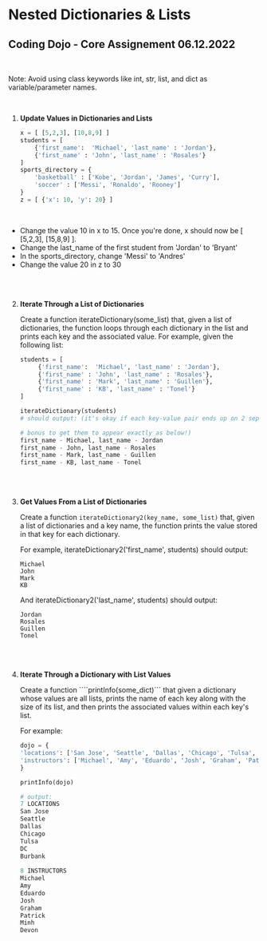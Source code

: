 # Nested Dictionaries & Lists

## Coding Dojo - Core Assignement 06.12.2022

<br/>

Note: Avoid using class keywords like int, str, list, and dict as variable/parameter names.

<br/>

1. **Update Values in Dictionaries and Lists**


    ```py
    x = [ [5,2,3], [10,8,9] ] 
    students = [
        {'first_name':  'Michael', 'last_name' : 'Jordan'},
        {'first_name' : 'John', 'last_name' : 'Rosales'}
    ]
    sports_directory = {
        'basketball' : ['Kobe', 'Jordan', 'James', 'Curry'],
        'soccer' : ['Messi', 'Ronaldo', 'Rooney']
    }
    z = [ {'x': 10, 'y': 20} ]
    ```

<br/>

* Change the value 10 in x to 15. Once you're done, x should now be [ [5,2,3], [15,8,9] ].
* Change the last_name of the first student from 'Jordan' to 'Bryant'
* In the sports_directory, change 'Messi' to 'Andres'
* Change the value 20 in z to 30

<br/><br/>



2. **Iterate Through a List of Dictionaries**

    Create a function iterateDictionary(some_list) that, given a list of dictionaries, the function loops through each dictionary in the list and prints each key and the associated value. For example, given the following list:

    ```py
    students = [
         {'first_name':  'Michael', 'last_name' : 'Jordan'},
         {'first_name' : 'John', 'last_name' : 'Rosales'},
         {'first_name' : 'Mark', 'last_name' : 'Guillen'},
         {'first_name' : 'KB', 'last_name' : 'Tonel'}
    ]

    iterateDictionary(students) 
    # should output: (it's okay if each key-value pair ends up on 2 separate lines;

    # bonus to get them to appear exactly as below!)
    first_name - Michael, last_name - Jordan
    first_name - John, last_name - Rosales
    first_name - Mark, last_name - Guillen
    first_name - KB, last_name - Tonel  
    ```



<br/><br/>

3. **Get Values From a List of Dictionaries**

    Create a function ```iterateDictionary2(key_name, some_list)``` that, given a list of dictionaries and a key name, the function prints the value stored in that key for each dictionary. 

    For example, iterateDictionary2('first_name', students) should output:

    ```
    Michael
    John
    Mark
    KB
    ```

    And iterateDictionary2('last_name', students) should output:

    ```
    Jordan
    Rosales
    Guillen
    Tonel
    ```


<br/><br/>

4. **Iterate Through a Dictionary with List Values**

    Create a function ````printInfo(some_dict)``` that given a dictionary whose values are all lists, prints the name of each key along with the size of its list, and then prints the associated values within each key's list. 

    For example:

    ```py
    dojo = {
    'locations': ['San Jose', 'Seattle', 'Dallas', 'Chicago', 'Tulsa', 'DC', 'Burbank'],
    'instructors': ['Michael', 'Amy', 'Eduardo', 'Josh', 'Graham', 'Patrick', 'Minh', 'Devon']
    }

    printInfo(dojo)

    # output:
    7 LOCATIONS
    San Jose
    Seattle
    Dallas
    Chicago
    Tulsa
    DC
    Burbank
        
    8 INSTRUCTORS
    Michael
    Amy
    Eduardo
    Josh
    Graham
    Patrick
    Minh
    Devon
    ```
    
    

